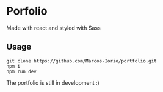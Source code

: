 # Porfolio

Made with react and styled with Sass

## Usage

```
git clone https://github.com/Marcos-Iorio/portfolio.git
npm i
npm run dev
```

The portfolio is still in development :)

